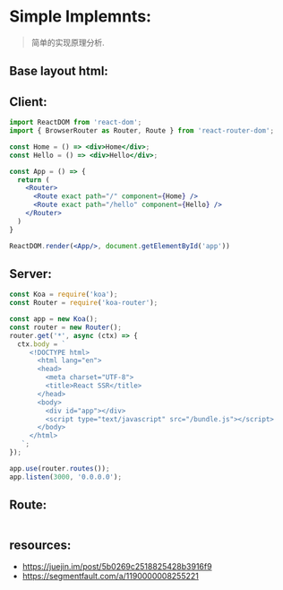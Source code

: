 # Simple Implemnts:
> 简单的实现原理分析.

## Base layout html:

## Client:
```jsx
import ReactDOM from 'react-dom';
import { BrowserRouter as Router, Route } from 'react-router-dom';

const Home = () => <div>Home</div>;
const Hello = () => <div>Hello</div>;

const App = () => {
  return (
    <Router>
      <Route exact path="/" component={Home} />
      <Route exact path="/hello" component={Hello} />
    </Router>
  )
}

ReactDOM.render(<App/>, document.getElementById('app'))
```

## Server:
```jsx
const Koa = require('koa');
const Router = require('koa-router');

const app = new Koa();
const router = new Router();
router.get('*', async (ctx) => {
  ctx.body = `
     <!DOCTYPE html>
       <html lang="en">
       <head>
         <meta charset="UTF-8">
         <title>React SSR</title>
       </head>
       <body>
         <div id="app"></div>
         <script type="text/javascript" src="/bundle.js"></script>
       </body>
     </html>
   `;
});

app.use(router.routes());
app.listen(3000, '0.0.0.0');
```

## Route:
```jsx
```


## resources:
+ https://juejin.im/post/5b0269c2518825428b3916f9
+ https://segmentfault.com/a/1190000008255221
